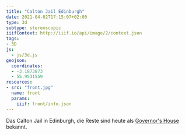 ```yaml
---
title: "Calton Jail Edinburgh"
date: 2021-04-02T17:15:07+02:00
type: 3d
subtype: stereoscopic
iiifContext: http://iiif.io/api/image/2/context.json
tags:
- 3D
js:
  - js/3d.js
geojson:
  coordinates:
  - -3.1873873
  - 55.9531559
resources:
- src: "front.jpg"
  name: front
  params:
    iiif: front/info.json
---
```


Das Calton Jail in Edinburgh, die Reste sind heute als [Governor's House](https://en.wikipedia.org/wiki/Governor%27s_House,_Edinburgh) bekannt.
